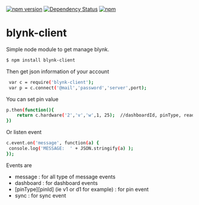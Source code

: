 [![npm version](https://badge.fury.io/js/blynk-client.svg)](https://badge.fury.io/js/blynk-client) 
[![Dependency Status](https://david-dm.org/seb0uil/blynk-client.svg)](https://david-dm.org/seb0uil/blynk-client) 
[![npm](https://img.shields.io/npm/dm/blynk-client.svg?maxAge=2592000)](https://www.npmjs.com/package/blynk-client)


blynk-client
================

Simple node module to get manage blynk.

```bash
$ npm install blynk-client
```

Then get json information of your account
```bash
 var c = require('blynk-client');  
 var p = c.connect('@mail','password','server',port);  
```

You can set pin value
```bash
p.then(function(){
    return c.hardware('2','v','w',1, 25);  //dashboardId, pinType, read/write, pinId, [value]
})
```

Or listen event
```bash
c.event.on('message', function(a) {
 console.log('MESSAGE:  ' + JSON.stringify(a) );
});
```
Events are

 - message : for all type of message events
 - dashboard : for dashboard events
 - [pinType][pinId] (ie v1 or d1 for example) : for pin event
 - sync : for sync event
